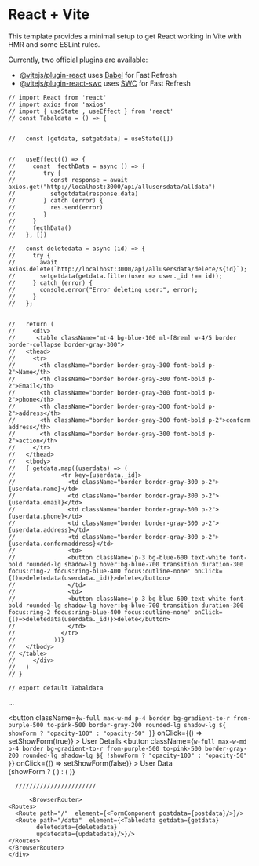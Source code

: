 # React + Vite

This template provides a minimal setup to get React working in Vite with HMR and some ESLint rules.

Currently, two official plugins are available:

- [@vitejs/plugin-react](https://github.com/vitejs/vite-plugin-react/blob/main/packages/plugin-react/README.md) uses [Babel](https://babeljs.io/) for Fast Refresh
- [@vitejs/plugin-react-swc](https://github.com/vitejs/vite-plugin-react-swc) uses [SWC](https://swc.rs/) for Fast Refresh



```
// import React from 'react'
// import axios from 'axios'
// import { useState , useEffect } from 'react'
// const Tabaldata = () => {


//   const [getdata, setgetdata] = useState([])


//   useEffect(() => {
//     const  fecthData = async () => {
//        try {
//          const response = await axios.get("http://localhost:3000/api/allusersdata/alldata")
//          setgetdata(response.data)
//        } catch (error) {
//          res.send(error)
//        }
//     }
//     fecthData()
//   }, [])

//   const deletedata = async (id) => {
//     try {
//       await axios.delete(`http://localhost:3000/api/allusersdata/delete/${id}`);
//       setgetdata(getdata.filter(user => user._id !== id));
//     } catch (error) {
//       console.error("Error deleting user:", error);
//     }
//   };
  

//   return (
//     <div>
//      <table className="mt-4 bg-blue-100 ml-[8rem] w-4/5 border border-collapse border-gray-300">
//   <thead>
//     <tr>
//       <th className="border border-gray-300 font-bold p-2">Name</th>
//       <th className="border border-gray-300 font-bold p-2">Email</th>
//       <th className="border border-gray-300 font-bold p-2">phone</th>
//       <th className="border border-gray-300 font-bold p-2">address</th>
//       <th className="border border-gray-300 font-bold p-2">conform address</th>
//       <th className="border border-gray-300 font-bold p-2">action</th>
//     </tr>
//   </thead>
//   <tbody>
//   { getdata.map((userdata) => (
//             <tr key={userdata._id}>
//               <td className="border border-gray-300 p-2">{userdata.name}</td>
//               <td className="border border-gray-300 p-2">{userdata.email}</td>
//               <td className="border border-gray-300 p-2">{userdata.phone}</td>
//               <td className="border border-gray-300 p-2">{userdata.address}</td>
//               <td className="border border-gray-300 p-2">{userdata.conformaddress}</td>
//               <td>
//               <button className='p-3 bg-blue-600 text-white font-bold rounded-lg shadow-lg hover:bg-blue-700 transition duration-300 focus:ring-2 focus:ring-blue-400 focus:outline-none' onClick={()=>deletedata(userdata._id)}>delete</button>
//               </td>
//               <td>
//               <button className='p-3 bg-blue-600 text-white font-bold rounded-lg shadow-lg hover:bg-blue-700 transition duration-300 focus:ring-2 focus:ring-blue-400 focus:outline-none' onClick={()=>deletedata(userdata._id)}>delete</button>
//               </td>
//             </tr>
//           ))}
//   </tbody>
// </table>
//     </div>
//   )
// }

// export default Tabaldata
```


...<div className="flex justify-center space-x-4 mt-[8rem]"> 
        <button
          className={`w-full max-w-md p-4 border bg-gradient-to-r from-purple-500 to-pink-500 border-gray-200 rounded-lg shadow-lg ${
            showForm ? "opacity-100" : "opacity-50"
          }`}
          onClick={() => setShowForm(true)}
        >
          User Details
        </button>
        <button
          className={`w-full max-w-md p-4 border bg-gradient-to-r from-purple-500 to-pink-500 border-gray-200 rounded-lg shadow-lg ${
            !showForm ? "opacity-100" : "opacity-50"
          }`}
          onClick={() => setShowForm(false)}
        >
          User Data
        </button>
      </div>
      <div className="mt-16">
        {showForm ? (
          <FormComponent
            postdata={postdata}
          />
        ) : (
          <Tabledata
            getdata={getdata}
            deletedata={deletedata}
            updatedata={updatedata}
          />
        )}
      </div>


      ///////////////////////

          <BrowserRouter>
    <Routes>
      <Route path="/"  element={<FormComponent postdata={postdata}/>}/>
      <Route path="/data"  element={<Tabledata getdata={getdata}
            deletedata={deletedata}
            updatedata={updatedata}/>}/>
    </Routes>
    </BrowserRouter>
    </div>